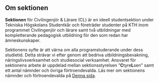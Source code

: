 ## Om sektionen

<b>Sektionen</b> för Civilingenjör & Lärare (CL) är en ideell studentsektion under Tekniska Högskolans Studentkår och företräder studenter på KTH inom programmet Civilingenjör och lärare samt två utbildningar med kompletterande pedagogisk utbildning för den som redan har ämneskunskaper.

Sektionens syfte är att värna om alla programstuderande under dess studietid. Detta strävar vi efter genom att bedriva utbildningsbevakning, näringslivsverksamhet och studiesocial verksamhet. Ansvaret för sektionens arbete är uppdelad mellan sektionsstyrelsen &quot;**C**tyre**L**sen&quot; samt ett antal nämnder och övriga förtroendevalda. Läs mer om sektionens nämnder och förtroendevalda på [Denna sida](/fortroendevalda).
